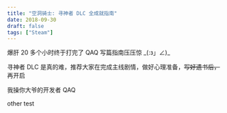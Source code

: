 ```yaml
---
title: "空洞骑士: 寻神者 DLC 全成就指南"
date: 2018-09-30
draft: false
tags: ["Steam"]
---
```


爆肝 20 多个小时终于打完了 QAQ
写篇指南压压惊 \_(:з」∠)\_

寻神者 DLC 是真的难，推荐大家在完成主线剧情，做好心理准备，<del>写好遗书后，</del>再开启

<span class="spoiler" >我操你大爷的开发者 QAQ</span>

<span class="spoiler2"> other test </span>